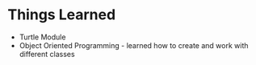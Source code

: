 <h1>Things Learned</h1>
<ul>
  <li>Turtle Module</li>
  <li>Object Oriented Programming - learned how to create and work with different classes</li>
</ul>
